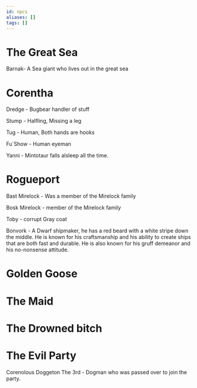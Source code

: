 ```yaml
---
id: npcs
aliases: []
tags: []
---
```



# The Great Sea

Barnak- A Sea giant who lives out in the great sea


# Corentha


 Dredge - Bugbear handler of stuff

 Stump  - Halfling, Missing a leg

 Tug    - Human, Both hands are hooks
 
 Fu`Show - Human  eyeman

 Yanni  - Mintotaur falls alsleep all the time. 


# Rogueport 

Bast Mirelock - Was a member of the Mirelock family

Bosk Mirelock -  member of the Mirelock family

Toby - corrupt Gray coat

Bonvork - A Dwarf shipmaker, he has a red beard with a white stripe down the middle. He is known for his craftsmanship and his ability to create ships that are both fast and durable. He is also known for his gruff demeanor and his no-nonsense attitude.


# Golden Goose

# The Maid

# The Drowned bitch

# The Evil Party

Corenolous Doggeton The 3rd  - Dogman who was passed over to join the party.
